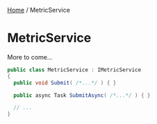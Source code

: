 [Home](/README.md) / MetricService

# MetricService
More to come...

```cs
public class MetricService : IMetricService
{
  public void Submit( /*...*/ ) { }

  public async Task SubmitAsync( /*...*/ ) { }

  // ...
}
```